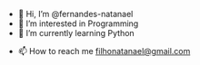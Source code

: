 - 👋 Hi, I’m @fernandes-natanael
- 👀 I’m interested in Programming
- 🌱 I’m currently learning Python
<!-- 💞️ I’m looking to collaborate on ... -->
- 📫 How to reach me filhonatanael@gmail.com

<!---
fernandes-natanael/fernandes-natanael is a ✨ special ✨ repository because its `README.md` (this file) appears on your GitHub profile.
You can click the Preview link to take a look at your changes.
--->
